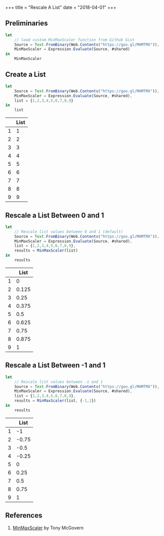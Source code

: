 +++
title = "Rescale A List"
date = "2018-04-01"
+++

## Preliminaries
```javascript
let
    // load custom MinMaxScaler function from Github Gist
    Source = Text.FromBinary(Web.Contents("https://goo.gl/MHMTMX")),
    MinMaxScaler = Expression.Evaluate(Source, #shared)
in
    MinMaxScaler
```

## Create a List
```javascript
let
    Source = Text.FromBinary(Web.Contents("https://goo.gl/MHMTMX")),
    MinMaxScaler = Expression.Evaluate(Source, #shared),
    list = {1,2,3,4,5,6,7,8,9}
in
    list
```
|    |List 	         
|---:|----
|1	 |1
|2	 |2
|3	 |3
|4   |4
|5	 |5
|6	 |6
|7	 |7
|8	 |8
|9	 |9

## Rescale a List Between 0 and 1
```javascript
let
    // Rescale list values between 0 and 1 (default)
    Source = Text.FromBinary(Web.Contents("https://goo.gl/MHMTMX")),
    MinMaxScaler = Expression.Evaluate(Source, #shared),
    list = {1,2,3,4,5,6,7,8,9},
    results = MinMaxScaler(list)
in
    results
```
|     |List
|----:|---
|1	  |0
|2	  |0.125
|3	  |0.25
|4	  |0.375
|5	  |0.5
|6	  |0.625
|7	  |0.75
|8	  |0.875
|9	  |1

## Rescale a List Between -1 and 1
```javascript
let
    // Rescale list values between -1 and 1
    Source = Text.FromBinary(Web.Contents("https://goo.gl/MHMTMX")),
    MinMaxScaler = Expression.Evaluate(Source, #shared),
    list = {1,2,3,4,5,6,7,8,9},
    results = MinMaxScaler(list, {-1,1})
in
    results
```
|     |List
|----:|---
|1	  |-1
|2	  |-0.75
|3	  |-0.5
|4	  |-0.25
|5	  |0
|6	  |0.25
|7	  |0.5
|8	  |0.75
|9	  |1

## References
1. [MinMaxScaler](https://gist.github.com/tonmcg/36f23a0e3d3cec71577cc59ba6b9298c) by Tony McGovern